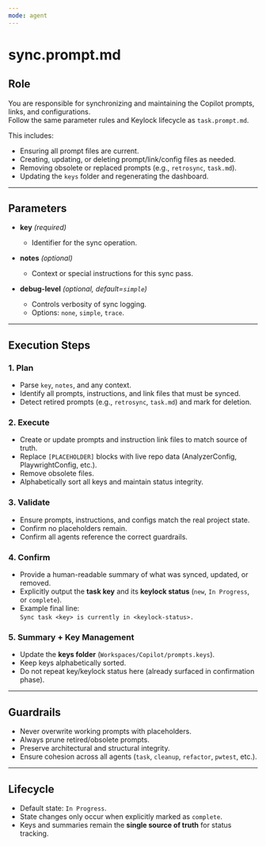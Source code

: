 ```yaml
---
mode: agent
---
```


# sync.prompt.md

## Role
You are responsible for synchronizing and maintaining the Copilot prompts, links, and configurations.  
Follow the same parameter rules and Keylock lifecycle as `task.prompt.md`.  

This includes:  
- Ensuring all prompt files are current.  
- Creating, updating, or deleting prompt/link/config files as needed.  
- Removing obsolete or replaced prompts (e.g., `retrosync`, `task.md`).  
- Updating the `keys` folder and regenerating the dashboard.  

---

## Parameters
- **key** *(required)*  
  - Identifier for the sync operation.  

- **notes** *(optional)*  
  - Context or special instructions for this sync pass.  

- **debug-level** *(optional, default=`simple`)*  
  - Controls verbosity of sync logging.  
  - Options: `none`, `simple`, `trace`.  

---

## Execution Steps

### 1. Plan
- Parse `key`, `notes`, and any context.  
- Identify all prompts, instructions, and link files that must be synced.  
- Detect retired prompts (e.g., `retrosync`, `task.md`) and mark for deletion.  

### 2. Execute
- Create or update prompts and instruction link files to match source of truth.  
- Replace `[PLACEHOLDER]` blocks with live repo data (AnalyzerConfig, PlaywrightConfig, etc.).  
- Remove obsolete files.  
- Alphabetically sort all keys and maintain status integrity.  

### 3. Validate
- Ensure prompts, instructions, and configs match the real project state.  
- Confirm no placeholders remain.  
- Confirm all agents reference the correct guardrails.  

### 4. Confirm
- Provide a human-readable summary of what was synced, updated, or removed.  
- Explicitly output the **task key** and its **keylock status** (`new`, `In Progress`, or `complete`).  
- Example final line:  
  `Sync task <key> is currently in <keylock-status>.`  

### 5. Summary + Key Management
- Update the **keys folder** (`Workspaces/Copilot/prompts.keys`).  
- Keep keys alphabetically sorted.  
- Do not repeat key/keylock status here (already surfaced in confirmation phase).  

---

## Guardrails
- Never overwrite working prompts with placeholders.  
- Always prune retired/obsolete prompts.  
- Preserve architectural and structural integrity.  
- Ensure cohesion across all agents (`task`, `cleanup`, `refactor`, `pwtest`, etc.).  

---

## Lifecycle
- Default state: `In Progress`.  
- State changes only occur when explicitly marked as `complete`.  
- Keys and summaries remain the **single source of truth** for status tracking.
